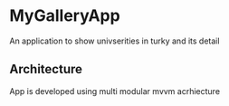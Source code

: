 # MyGalleryApp
An application to show univserities in turky and its detail

## Architecture
App is developed using multi modular mvvm acrhiecture 
